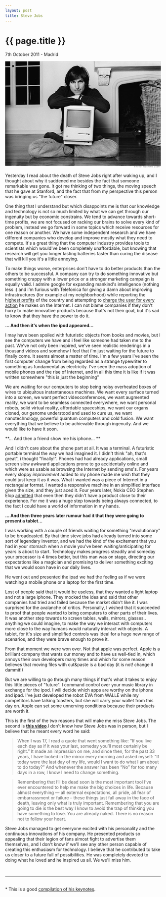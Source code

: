 ```yaml
---
layout: post
title: Steve Jobs
---
```


{{ page.title }}
================

<p class="meta">7th October 2011 - Madrid</p>
<img src="/images/1984_steve_jobs.jpeg" />


Yesterday I read about the death of Steve Jobs right after waking up, and I thought about why it saddened me besides the fact that someone remarkable was gone. It got me thinking of two things, the moving speech that he gave at Stanford, and the fact that from my perspective this person was bringing us "the future" closer.

One thing that I understand but which disappoints me is that our knowledge and technology is not so much limited by what we can get through our ingenuity but by economic constrains. We tend to advance towards short-time profits, we are not focused on racking our brains to solve every kind of problem, instead we go forward in some topics which receive resources for one reason or another. We have some independent research and we have different companies who develop and improve mostly what they need to compete. It's a great thing that the computer industry provides tools to scientists which would've been completely unaffordable, but knowing that research will get you longer lasting batteries faster than curing the disease that will kill you it's a little annoying. 

To make things worse, enterprises don't have to do better products than the others to be successful. A company can try to do something innovative but something crappy with a lower price or a stronger marketing campaign is equally valid. I admire google for expanding mankind's intelligence (nothing less :) and i'm furious with Telefonica for giving a damn about improving infrastructures (for example at my neighborhood) while reporting the <a href="http://www.elpais.com/articulo/economia/Telefonica/supera/10000/millones/beneficio/plusvalias/Vivo/elpepieco/20110226elpepieco_7/Tes?print=1" target="_blank">highest profits</a> of the country and attempting to <a href="http://www.publico.es/dinero/334214/telefonica-planea-el-fin-de-la-tarifa-plana-ilimitada" target="_blank">charge the user for every action</a> he makes on the Internet. I can not blame companies if they don't hurry to make innovative products because that's not their goal, but it's sad to know that they have the power to do it.

**... And then it's when the ipod appeared...**

I may have been spoiled with futuristic objects from books and movies, but I see the computers we have and i feel like someone had taken me to the past. We've not only been inspired, we've seen realistic renderings in a thousand videos and somehow I feel that i'm just waiting for the future to finally come. 
It seems almost a matter of time. I'm a few years I've seen the first computer change from being regarded as a strange typewriter to something as fundamental as electricity. I've seen the mass adoption of mobile phones and the rise of Internet, and in all this time it is like if it was written somewhere "this is just the beginning"

We are waiting for our computers to stop being noisy overheated boxes of wires to ubiquitous instantaneous machines. We want every surface turned into a screen, we want perfect videoconferences, we want augmented reality, we want to be seamless connected everywhere, we want personal robots, solid virtual reality, affordable spaceships, we want our organs cloned, our genome understood and used to cure us, we want nanotechnology, powerful quantum computers and cold fusion. We want everything that we believe to be achievable through ingenuity. And we would like to have it soon.

**... And then a friend show me his iphone... **

And I didn't care about the phone part at all. It was a terminal. A futuristic portable terminal the way we had imagined it. I didn't think "ah, that's great", i thought "finally!". Phones had had already applications, small screen slow awkward applications prone to go accidentally online and which were as usable as browsing the Internet by sending sms's. For years every sloppy _improvement_ added to my phone made me wish that they could just keep it as it was. 
What i wanted was a piece of Internet in a rectangular format. I wanted a responsive machine in an simplified interface given the size, and they just aced it. Four years later, Nokia CEO Stephen Elop <a href="http://www.engadget.com/2011/02/08/nokia-ceo-stephen-elop-rallies-troops-in-brutally-honest-burnin/">admitted</a> that even then they didn't have a product close to their experience. For me it was a huge step towards being always connected, to the fact I could have a world of information in my hands. 


**... And then three years later rumour had it that they were going to present a tablet...**

I was working with a couple of friends waiting for something "revolutionary" to be broadcasted. By that time steve jobs had already turned into some sort of legendary inventor, and we had the kind of the excitement that you had in your stomach when a movie you've been waiting/anticipating for years is about to start. Technology makes progress steadily and someday your processor is 4 times better, but this man was on stage, directing our expectations like a magician and promising to deliver something exciting that we would soon have in our daily lives. 

He went out and presented the ipad we had the feeling as if we were watching a mobile phone or a laptop for the first time.  

Lost of people said that it would be useless, that they wanted a light laptop and not a large iphone. They mocked the idea and said that other companies had tried and failed because the market didn't like it. I was surprised for the avalanche of critics. Personally, I wished that it succeeded to proof that people wanted to bring computers to other parts of their lives. It was another step towards to screen tables, walls, mirrors, glasses.. anything we could imagine, to make the way we interact with computers more close to the way humans would naturally interact with objects.  A tablet, for it's size and simplified controls was ideal for a huge new range of scenarios, and they were brave enough to prove it.

From that moment we were won over. Not that apple was perfect. Apple is a brilliant company that wants our money and to have us well-tied in, which annoys their own developers many times and which for some reason believes that moving files with cut&paste is a bad day (it is not! change it dammit!)

But we are willing to go through many things if that's what it takes to enjoy this little pieces of "future". I command control over your music library in exchange for the ipod. I will decide which apps are worthy on the iphone and ipad. I've just developed the robot EVA from WALLE while my competitors have talking toasters, but she will carry your wallet from this day on. Apple can set some unnerving conditions because their products are worth it.


This is the first of the two reasons that will make me miss Steve Jobs. The second is **<a href="http://news.stanford.edu/news/2005/june15/jobs-061505.html">this video</a>**.I don't know how Steve Jobs was in person, but I believe that he meant every word he said:




>When I was 17, I read a quote that went something like: “If you live each day as if it was your last, someday you’ll most certainly be right.” It made an impression on me, and since then, for the past 33 years, I have looked in the mirror every morning and asked myself: “If today were the last day of my life, would I want to do what I am about to do today?” And whenever the answer has been “No” for too many days in a row, I know I need to change something.

>Remembering that I’ll be dead soon is the most important tool I’ve ever encountered to help me make the big choices in life. Because almost everything — all external expectations, all pride, all fear of embarrassment or failure – these things just fall away in the face of death, leaving only what is truly important. Remembering that you are going to die is the best way I know to avoid the trap of thinking you have something to lose. You are already naked. There is no reason not to follow your heart.

Steve Jobs managed to get everyone excited with his personality and the continuous innovations of his company. He presented products so appealing that their legion of fans almost fight to advertise them themselves, and I don't know if we'll see any other person capable of creating this enthusiasm for technology. I believe that he contributed to take us closer to a future full of possibilities. He was completely devoted to doing what he loved and he inspired us all. We we'll miss him.



<br /> 
<hr />
<br />
* This is a good <a href=" http://www.youtube.com/watch?feature=player_embedded&v=XKk7HuL4rH8">compilation of his keynotes</a>. 
